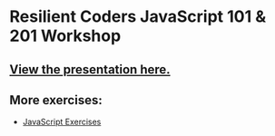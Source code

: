 Resilient Coders JavaScript 101 & 201 Workshop
================================================

## <a href="http://jaredegan.github.io/rcjs/">View the presentation here.</a>

## More exercises:

- <a href="http://www.w3resource.com/javascript-exercises/">JavaScript Exercises</a>

